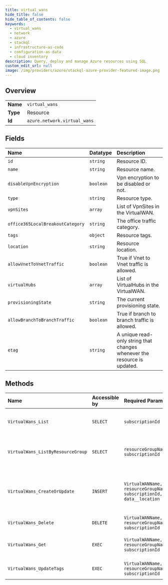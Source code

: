 ```yaml
---
title: virtual_wans
hide_title: false
hide_table_of_contents: false
keywords:
  - virtual_wans
  - network
  - azure    
  - stackql
  - infrastructure-as-code
  - configuration-as-data
  - cloud inventory
description: Query, deploy and manage Azure resources using SQL
custom_edit_url: null
image: /img/providers/azure/stackql-azure-provider-featured-image.png
---
```

  
    

## Overview
<table><tbody>
<tr><td><b>Name</b></td><td><code>virtual_wans</code></td></tr>
<tr><td><b>Type</b></td><td>Resource</td></tr>
<tr><td><b>Id</b></td><td><code>azure.network.virtual_wans</code></td></tr>
</tbody></table>

## Fields
| Name | Datatype | Description |
|:-----|:---------|:------------|
| `id` | `string` | Resource ID. |
| `name` | `string` | Resource name. |
| `disableVpnEncryption` | `boolean` | Vpn encryption to be disabled or not. |
| `type` | `string` | Resource type. |
| `vpnSites` | `array` | List of VpnSites in the VirtualWAN. |
| `office365LocalBreakoutCategory` | `string` | The office traffic category. |
| `tags` | `object` | Resource tags. |
| `location` | `string` | Resource location. |
| `allowVnetToVnetTraffic` | `boolean` | True if Vnet to Vnet traffic is allowed. |
| `virtualHubs` | `array` | List of VirtualHubs in the VirtualWAN. |
| `provisioningState` | `string` | The current provisioning state. |
| `allowBranchToBranchTraffic` | `boolean` | True if branch to branch traffic is allowed. |
| `etag` | `string` | A unique read-only string that changes whenever the resource is updated. |
## Methods
| Name | Accessible by | Required Params | Description |
|:-----|:--------------|:----------------|:------------|
| `VirtualWans_List` | `SELECT` | `subscriptionId` | Lists all the VirtualWANs in a subscription. |
| `VirtualWans_ListByResourceGroup` | `SELECT` | `resourceGroupName, subscriptionId` | Lists all the VirtualWANs in a resource group. |
| `VirtualWans_CreateOrUpdate` | `INSERT` | `VirtualWANName, resourceGroupName, subscriptionId, data__location` | Creates a VirtualWAN resource if it doesn't exist else updates the existing VirtualWAN. |
| `VirtualWans_Delete` | `DELETE` | `VirtualWANName, resourceGroupName, subscriptionId` | Deletes a VirtualWAN. |
| `VirtualWans_Get` | `EXEC` | `VirtualWANName, resourceGroupName, subscriptionId` | Retrieves the details of a VirtualWAN. |
| `VirtualWans_UpdateTags` | `EXEC` | `VirtualWANName, resourceGroupName, subscriptionId` | Updates a VirtualWAN tags. |

